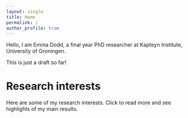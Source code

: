 ```yaml
---
layout: single
title: Home
permalink: /
author_profile: true
---
```




Hello, I am Emma Dodd, a final year PhD researcher at Kapteyn Institute, University of Groningen. 


This is just a draft so far!


Research interests
======

Here are some of my research interests. Click to read more and see
highlights of my main results.

